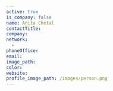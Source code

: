 ```yaml
---
active: true
is_company: false
name: Anita Chetal
contactTitle:
company:
network:
  -
phoneOffice:
email:
image_path:
color:
website:
profile_image_path: /images/person.png
---
```

